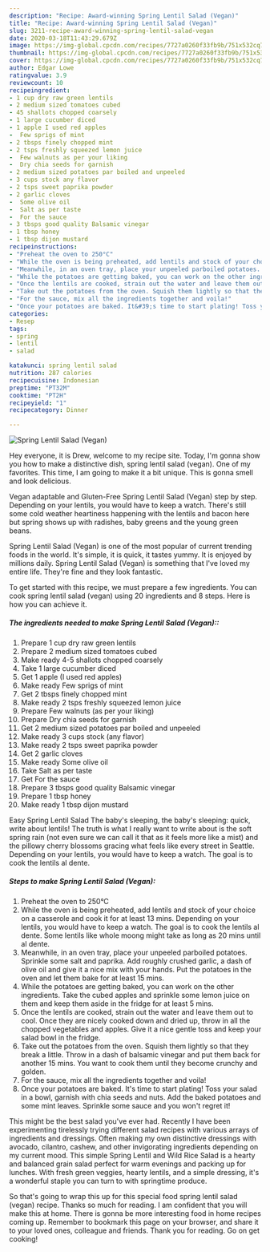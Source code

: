```yaml
---
description: "Recipe: Award-winning Spring Lentil Salad (Vegan)"
title: "Recipe: Award-winning Spring Lentil Salad (Vegan)"
slug: 3211-recipe-award-winning-spring-lentil-salad-vegan
date: 2020-03-18T11:43:29.679Z
image: https://img-global.cpcdn.com/recipes/7727a0260f33fb9b/751x532cq70/spring-lentil-salad-vegan-recipe-main-photo.jpg
thumbnail: https://img-global.cpcdn.com/recipes/7727a0260f33fb9b/751x532cq70/spring-lentil-salad-vegan-recipe-main-photo.jpg
cover: https://img-global.cpcdn.com/recipes/7727a0260f33fb9b/751x532cq70/spring-lentil-salad-vegan-recipe-main-photo.jpg
author: Edgar Lowe
ratingvalue: 3.9
reviewcount: 10
recipeingredient:
- 1 cup dry raw green lentils
- 2 medium sized tomatoes cubed
- 45 shallots chopped coarsely
- 1 large cucumber diced
- 1 apple I used red apples
-  Few sprigs of mint
- 2 tbsps finely chopped mint
- 2 tsps freshly squeezed lemon juice
-  Few walnuts as per your liking
-  Dry chia seeds for garnish
- 2 medium sized potatoes par boiled and unpeeled
- 3 cups stock any flavor
- 2 tsps sweet paprika powder
- 2 garlic cloves
-  Some olive oil
-  Salt as per taste
-  For the sauce
- 3 tbsps good quality Balsamic vinegar
- 1 tbsp honey
- 1 tbsp dijon mustard
recipeinstructions:
- "Preheat the oven to 250°C"
- "While the oven is being preheated, add lentils and stock of your choice on a casserole and cook it for at least 13 mins. Depending on your lentils, you would have to keep a watch. The goal is to cook the lentils al dente. Some lentils like whole moong might take as long as 20 mins until al dente."
- "Meanwhile, in an oven tray, place your unpeeled parboiled potatoes. Sprinkle some salt and paprika. Add roughly crushed garlic, a dash of olive oil and give it a nice mix with your hands. Put the potatoes in the oven and let them bake for at least 15 mins."
- "While the potatoes are getting baked, you can work on the other ingredients. Take the cubed apples and sprinkle some lemon juice on them and keep them aside in the fridge for at least 5 mins."
- "Once the lentils are cooked, strain out the water and leave them out to cool. Once they are nicely cooked down and dried up, throw in all the chopped vegetables and apples. Give it a nice gentle toss and keep your salad bowl in the fridge."
- "Take out the potatoes from the oven. Squish them lightly so that they break a little. Throw in a dash of balsamic vinegar and put them back for another 15 mins. You want to cook them until they become crunchy and golden."
- "For the sauce, mix all the ingredients together and voila!"
- "Once your potatoes are baked. It&#39;s time to start plating! Toss your salad in a bowl, garnish with chia seeds and nuts. Add the baked potatoes and some mint leaves. Sprinkle some sauce and you won&#39;t regret it!"
categories:
- Resep
tags:
- spring
- lentil
- salad

katakunci: spring lentil salad
nutrition: 287 calories
recipecuisine: Indonesian
preptime: "PT32M"
cooktime: "PT2H"
recipeyield: "1"
recipecategory: Dinner

---
```



![Spring Lentil Salad (Vegan)](https://img-global.cpcdn.com/recipes/7727a0260f33fb9b/751x532cq70/spring-lentil-salad-vegan-recipe-main-photo.jpg)

Hey everyone, it is Drew, welcome to my recipe site. Today, I'm gonna show you how to make a distinctive dish, spring lentil salad (vegan). One of my favorites. This time, I am going to make it a bit unique. This is gonna smell and look delicious.

Vegan adaptable and Gluten-Free Spring Lentil Salad (Vegan) step by step. Depending on your lentils, you would have to keep a watch. There&#39;s still some cold weather heartiness happening with the lentils and bacon here but spring shows up with radishes, baby greens and the young green beans.

Spring Lentil Salad (Vegan) is one of the most popular of current trending foods in the world. It's simple, it is quick, it tastes yummy. It is enjoyed by millions daily. Spring Lentil Salad (Vegan) is something that I've loved my entire life. They're fine and they look fantastic.


To get started with this recipe, we must prepare a few ingredients. You can cook spring lentil salad (vegan) using 20 ingredients and 8 steps. Here is how you can achieve it.

##### The ingredients needed to make Spring Lentil Salad (Vegan)::

1. Prepare 1 cup dry raw green lentils
1. Prepare 2 medium sized tomatoes cubed
1. Make ready 4-5 shallots chopped coarsely
1. Take 1 large cucumber diced
1. Get 1 apple (I used red apples)
1. Make ready  Few sprigs of mint
1. Get 2 tbsps finely chopped mint
1. Make ready 2 tsps freshly squeezed lemon juice
1. Prepare  Few walnuts (as per your liking)
1. Prepare  Dry chia seeds for garnish
1. Get 2 medium sized potatoes par boiled and unpeeled
1. Make ready 3 cups stock (any flavor)
1. Make ready 2 tsps sweet paprika powder
1. Get 2 garlic cloves
1. Make ready  Some olive oil
1. Take  Salt as per taste
1. Get  For the sauce
1. Prepare 3 tbsps good quality Balsamic vinegar
1. Prepare 1 tbsp honey
1. Make ready 1 tbsp dijon mustard


Easy Spring Lentil Salad The baby&#39;s sleeping, the baby&#39;s sleeping: quick, write about lentils! The truth is what I really want to write about is the soft spring rain (not even sure we can call it that as it feels more like a mist) and the pillowy cherry blossoms gracing what feels like every street in Seattle. Depending on your lentils, you would have to keep a watch. The goal is to cook the lentils al dente. 

##### Steps to make Spring Lentil Salad (Vegan):

1. Preheat the oven to 250°C
1. While the oven is being preheated, add lentils and stock of your choice on a casserole and cook it for at least 13 mins. Depending on your lentils, you would have to keep a watch. The goal is to cook the lentils al dente. Some lentils like whole moong might take as long as 20 mins until al dente.
1. Meanwhile, in an oven tray, place your unpeeled parboiled potatoes. Sprinkle some salt and paprika. Add roughly crushed garlic, a dash of olive oil and give it a nice mix with your hands. Put the potatoes in the oven and let them bake for at least 15 mins.
1. While the potatoes are getting baked, you can work on the other ingredients. Take the cubed apples and sprinkle some lemon juice on them and keep them aside in the fridge for at least 5 mins.
1. Once the lentils are cooked, strain out the water and leave them out to cool. Once they are nicely cooked down and dried up, throw in all the chopped vegetables and apples. Give it a nice gentle toss and keep your salad bowl in the fridge.
1. Take out the potatoes from the oven. Squish them lightly so that they break a little. Throw in a dash of balsamic vinegar and put them back for another 15 mins. You want to cook them until they become crunchy and golden.
1. For the sauce, mix all the ingredients together and voila!
1. Once your potatoes are baked. It&#39;s time to start plating! Toss your salad in a bowl, garnish with chia seeds and nuts. Add the baked potatoes and some mint leaves. Sprinkle some sauce and you won&#39;t regret it!


This might be the best salad you&#39;ve ever had. Recently I have been experimenting tirelessly trying different salad recipes with various arrays of ingredients and dressings. Often making my own distinctive dressings with avocado, cilantro, cashew, and other invigorating ingredients depending on my current mood. This simple Spring Lentil and Wild Rice Salad is a hearty and balanced grain salad perfect for warm evenings and packing up for lunches. With fresh green veggies, hearty lentils, and a simple dressing, it&#39;s a wonderful staple you can turn to with springtime produce. 

So that's going to wrap this up for this special food spring lentil salad (vegan) recipe. Thanks so much for reading. I am confident that you will make this at home. There is gonna be more interesting food in home recipes coming up. Remember to bookmark this page on your browser, and share it to your loved ones, colleague and friends. Thank you for reading. Go on get cooking!
